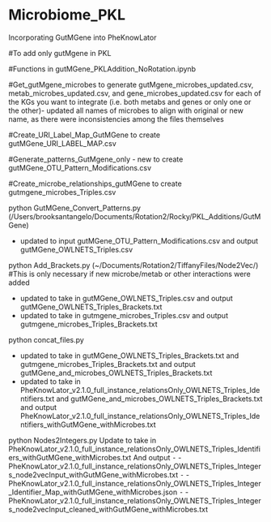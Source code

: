 # Microbiome_PKL
Incorporating GutMGene into PheKnowLator

#To add only gutMgene in PKL

#Functions in gutMGene_PKLAddition_NoRotation.ipynb

#Get_gutMgene_microbes to generate gutMgene_microbes_updated.csv, metab_microbes_updated.csv, and gene_microbes_updated.csv for each of the KGs you want to integrate (i.e. both metabs and genes or only one or the other)- updated all names of microbes to align with original or new name, as there were inconsistencies among the files themselves

#Create_URI_Label_Map_GutMGene to create gutMGene_URI_LABEL_MAP.csv

#Generate_patterns_GutMgene_only - new to create gutMGene_OTU_Pattern_Modifications.csv

#Create_microbe_relationships_gutMGene to create gutmgene_microbes_Triples.csv

python GutMGene_Convert_Patterns.py (/Users/brooksantangelo/Documents/Rotation2/Rocky/PKL_Additions/GutMGene)
- updated to input gutMGene_OTU_Pattern_Modifications.csv and output gutMGene_OWLNETS_Triples.csv

python Add_Brackets.py (~/Documents/Rotation2/TiffanyFiles/Node2Vec/)
#This is only necessary if new microbe/metab or other interactions were added
- updated to take in gutMGene_OWLNETS_Triples.csv and output gutMGene_OWLNETS_Triples_Brackets.txt
- updated to take in gutmgene_microbes_Triples.csv and output gutmgene_microbes_Triples_Brackets.txt

python concat_files.py
- updated to take in gutMGene_OWLNETS_Triples_Brackets.txt and gutmgene_microbes_Triples_Brackets.txt and output gutMGene_and_microbes_OWLNETS_Triples_Brackets.txt 
- updated to take in PheKnowLator_v2.1.0_full_instance_relationsOnly_OWLNETS_Triples_Identifiers.txt and gutMGene_and_microbes_OWLNETS_Triples_Brackets.txt and output PheKnowLator_v2.1.0_full_instance_relationsOnly_OWLNETS_Triples_Identifiers_withGutMGene_withMicrobes.txt


python Nodes2Integers.py 
Update to take in PheKnowLator_v2.1.0_full_instance_relationsOnly_OWLNETS_Triples_Identifiers_withGutMGene_withMicrobes.txt
 And output 
	⁃	- PheKnowLator_v2.1.0_full_instance_relationsOnly_OWLNETS_Triples_Integers_node2vecInput_withGutMGene_withMicrobes.txt
	⁃	- PheKnowLator_v2.1.0_full_instance_relationsOnly_OWLNETS_Triples_Integer_Identifier_Map_withGutMGene_withMicrobes.json
	⁃	- PheKnowLator_v2.1.0_full_instance_relationsOnly_OWLNETS_Triples_Integers_node2vecInput_cleaned_withGutMGene_withMicrobes.txt
